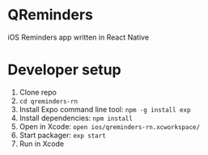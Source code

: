 # QReminders
iOS Reminders app written in React Native

# Developer setup
1. Clone repo
1. `cd qreminders-rn`
1. Install Expo command line tool: `npm -g install exp`
1. Install dependencies: `npm install`
1. Open in Xcode: `open ios/qreminders-rn.xcworkspace/`
1. Start packager: `exp start`
1. Run in Xcode
